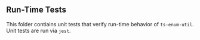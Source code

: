 ## Run-Time Tests
This folder contiains unit tests that verify run-time behavior of `ts-enum-util`. Unit tests are run via `jest`.